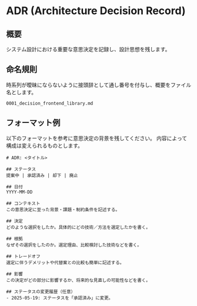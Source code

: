 # ADR (Architecture Decision Record)

## 概要
システム設計における重要な意思決定を記録し、設計思想を残します。

## 命名規則
時系列が曖昧にならないように接頭辞として通し番号を付与し、概要をファイル名とします。

```
0001_decision_frontend_library.md
```

## フォーマット例

以下のフォーマットを参考に意思決定の背景を残してください。
内容によって構成は変えられるものとします。

```
# ADR: <タイトル>

## ステータス
提案中 | 承認済み | 却下 | 廃止

## 日付
YYYY-MM-DD

## コンテキスト
この意思決定に至った背景・課題・制約条件を記述する。

## 決定
どのような選択をしたか。具体的にどの技術／方法を選定したかを書く。

## 根拠
なぜその選択をしたのか。選定理由、比較検討した技術などを書く。

## トレードオフ
選定に伴うデメリットや代替案との比較も簡単に記述する。

## 影響
この決定がどの部分に影響するか、将来的な見直しの可能性などを書く。

## ステータスの変更履歴（任意）
- 2025-05-19: ステータスを「承認済み」に変更。
```